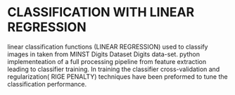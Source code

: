 # CLASSIFICATION WITH LINEAR REGRESSION

linear classification functions (LINEAR REGRESSION) used to classify images in taken from MINST Digits Dataset Digits data-set. 
python implementeation of a full processing pipeline from feature extraction leading to classifier training. 
In training the classifier cross-validation and regularization( RIGE PENALTY) techniques have been preformed to tune the classification performance. 
